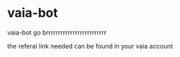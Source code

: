 # vaia-bot
vaia-bot go brrrrrrrrrrrrrrrrrrrrrrrrr


the referal link needed can be found in your vaia account
